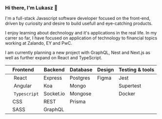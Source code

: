 ### Hi there, I'm Lukasz 👋

I'm a full-stack Javascript software developer focused on the front-end, driven by curiosity and desire to build usefull and eye-catching products.

I enjoy learning about dechnology and it's applications in the real life. In my carrer so far, I have focused on application of technology to financial topics working at Zalando, EY and PwC. 

I am currently planning a new project with GraphQL, Nest and Next.js as well as further expand on React and TypeScript.

| Frontend   | Backend    | Database | Design | Testing & tools |
|------------|------------|----------|--------|-----------------|
|  <img width="16px" src="https://upload.wikimedia.org/wikipedia/commons/thumb/a/a7/React-icon.svg/1200px-React-icon.svg.png" /> React      | Express    | Postgres | Figma  | Jest            |
|  <img width="16px" src="https://upload.wikimedia.org/wikipedia/commons/thumb/c/cf/Angular_full_color_logo.svg/1200px-Angular_full_color_logo.svg.png" /> Angular    | Koa        | Mongo    |        | Supertest       |
| <img width="16px" src="https://cdn.jsdelivr.net/gh/devicons/devicon/icons/typescript/typescript-original.svg" />  `Typescript` | Socket.io  | Mongose  |        | Docker          |
|  <img width="16px" src="https://upload.wikimedia.org/wikipedia/commons/thumb/d/d5/CSS3_logo_and_wordmark.svg/1200px-CSS3_logo_and_wordmark.svg.png" />CSS        | REST       | Prisma   |        |                 |
|  <img width="16px" src="https://upload.wikimedia.org/wikipedia/commons/thumb/9/96/Sass_Logo_Color.svg/1200px-Sass_Logo_Color.svg.png.svg" />SASS       | GraphQL    |          |        |                 |
